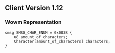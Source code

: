 ## Client Version 1.12

### Wowm Representation
```rust,ignore
smsg SMSG_CHAR_ENUM = 0x003B {
    u8 amount_of_characters;    
    Character[amount_of_characters] characters;    
}

```
